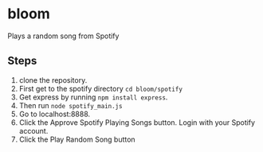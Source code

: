 # bloom

Plays a random song from Spotify

## Steps
1. clone the repository. 
2. First get to the spotify directory `cd bloom/spotify`
3. Get express by running `npm install express`. 
4. Then run `node spotify_main.js`
5. Go to localhost:8888. 
6. Click the Approve Spotify Playing Songs button. Login with your Spotify account.
7. Click the Play Random Song button

